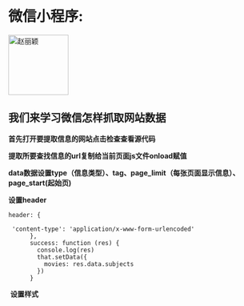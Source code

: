 # 微信小程序:

<img src="http://img2015.zdface.com/20170403/400eb0b46d359e4da1c9833242048238.png" title="赵丽颖" width="120" height="120" align=center />
<h2>我们来学习微信怎样抓取网站数据</h2>

**首先打开要提取信息的网站点击检查查看源代码**

**提取所要查找信息的url复制给当前页面js文件onload赋值**

**data数据设置type（信息类型）、tag、page_limit（每张页面显示信息）、page_start(起始页)** 

**设置header**  
```
header: {  

 'content-type': 'application/x-www-form-urlencoded'    
      },    
      success: function (res) {    
        console.log(res)    
        that.setData({    
          movies: res.data.subjects    
        })    
      }
 ```
  **设置样式**      



